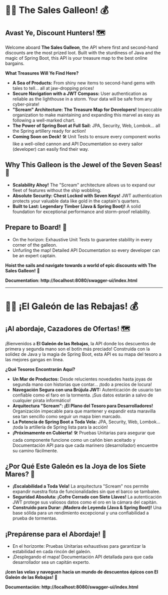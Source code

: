 # 🏴‍☠️ The Sales Galleon! 💰

## Avast Ye, Discount Hunters! 🗺️

Welcome aboard **The Sales Galleon**, the API where first and second-hand discounts are the most prized loot. Built with the sturdiness of Java and the magic of Spring Boot, this API is your treasure map to the best online bargains.

**What Treasures Will Ye Find Here?**

* **A Sea of Products:** From shiny new items to second-hand gems with tales to tell... all at jaw-dropping prices!
* **Secure Navigation with a JWT Compass:** User authentication as reliable as the lighthouse in a storm. Your data will be safe from any cyber-pirate!
* **"Scream" Architecture: The Treasure Map for Developers!** Impeccable organization to make maintaining and expanding this marvel as easy as following a well-marked chart.
* **The Power of Spring Boot at Full Sail:** JPA, Security, Web, Lombok... all the Spring artillery ready for action!
* **Coming Soon on Deck!** 🛠️ Unit Tests to ensure every component works like a well-oiled cannon and API Documentation so every sailor (developer) can easily find their way.

## Why This Galleon is the Jewel of the Seven Seas! 💎

* **Scalability Ahoy!** The "Scream" architecture allows us to expand our fleet of features without the ship wobbling.
* **Absolute Security: Chest Locked with Seven Keys!** JWT authentication protects your valuable data like gold in the captain's quarters.
* **Built to Last: Legendary Timber (Java & Spring Boot)!** A solid foundation for exceptional performance and storm-proof reliability.

## Prepare to Board! 🚀

* On the horizon: Exhaustive Unit Tests to guarantee stability in every corner of the galleon.
* Unfurling the map! Detailed API Documentation so every developer can be an expert captain.

**Hoist the sails and navigate towards a world of epic discounts with The Sales Galleon!** 🛒

**Documentation: http://localhost:8080/swagger-ui/index.html**

-----

# 🏴‍☠️ ¡El Galeón de las Rebajas! 💰

## ¡Al abordaje, Cazadores de Ofertas! 🗺️

¡Bienvenidos a **El Galeón de las Rebajas**, la API donde los descuentos de primera y segunda mano son el botín más preciado! Construida con la solidez de Java y la magia de Spring Boot, esta API es su mapa del tesoro a las mejores gangas en línea.

**¿Qué Tesoros Encontrarán Aquí?**

* **Un Mar de Productos:** Desde relucientes novedades hasta joyas de segunda mano con historias que contar... ¡todo a precios de locura!
* **Navegación Segura con una Brújula JWT:** Autenticación de usuario tan confiable como el faro en la tormenta. ¡Sus datos estarán a salvo de cualquier pirata informático!
* **Arquitectura "Scream": ¡El Plano del Tesoro para Desarrolladores!** Organización impecable para que mantener y expandir esta maravilla sea tan sencillo como seguir un mapa bien marcado.
* **La Potencia de Spring Boot a Toda Vela:** JPA, Security, Web, Lombok... ¡toda la artillería de Spring lista para la acción!
* **¡Próximamente en Cubierta!** 🛠️ Pruebas Unitarias para asegurar que cada componente funcione como un cañón bien aceitado y Documentación API para que cada marinero (desarrollador) encuentre su camino fácilmente.

## ¿Por Qué Este Galeón es la Joya de los Siete Mares? 💎

* **¡Escalabilidad a Toda Vela!** La arquitectura "Scream" nos permite expandir nuestra flota de funcionalidades sin que el barco se tambalee.
* **Seguridad Absoluta: ¡Cofre Cerrado con Siete Llaves!** La autenticación JWT protege sus valiosos datos como el oro en la cámara del capitán.
* **Construido para Durar: ¡Madera de Leyenda (Java & Spring Boot)!** Una base sólida para un rendimiento excepcional y una confiabilidad a prueba de tormentas.

## ¡Prepárense para el Abordaje! 🚀

* En el horizonte: Pruebas Unitarias exhaustivas para garantizar la estabilidad en cada rincón del galeón.
* ¡Desplegando el mapa! Documentación API detallada para que cada desarrollador sea un capitán experto.

**¡Icen las velas y naveguen hacia un mundo de descuentos épicos con El Galeón de las Rebajas!** 🛒

**Documentación: http://localhost:8080/swagger-ui/index.html**